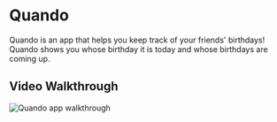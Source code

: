 # Quando

Quando is an app that helps you keep track of your friends' birthdays! Quando shows you whose birthday it is today and whose birthdays are coming up.

## Video Walkthrough
<img title="Quando app walkthrough" src="walkthrough.gif" alt="Quando app walkthrough"/>